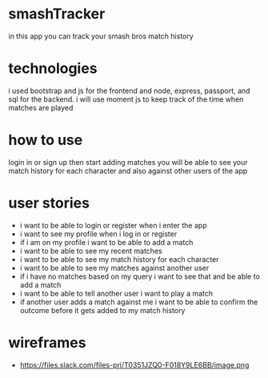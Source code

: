 # smashTracker
 in this app you can track your smash bros match history 
 
# technologies 
i used bootstrap and js for the frontend and node, express, passport, and sql for the backend. i will use moment js to keep track of the time when matches are played

# how to use
login in or sign up then start adding matches
you will be able to see your match history for each character and also against other users of the app

# user stories
- i want to be able to login or register when i enter the app
- i want to see my profile when i log in or register
- if i am on my profile i want to be able to add a match
- i want to be able to see my recent matches
- i want to be able to see my match history for each character 
- i want to be able to see my matches against another user
- if i have no matches based on my query i want to see that and be able to add a match
- i want to be able to tell another user i want to play a match 
- if another user adds a match against me i want to be able to confirm the outcome before it gets added to my match history

# wireframes
- https://files.slack.com/files-pri/T0351JZQ0-F018Y9LE6BB/image.png